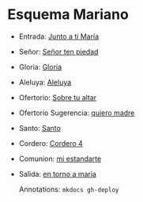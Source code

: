 # Esquema Mariano

- Entrada: [Junto a ti María](salida/junto_a_ti_maria.md)
- Señor: [Señor ten piedad](senior_ten_piedad/senior_4.md)
- Gloria: [Gloria](gloria/gloria_6.md)
- Aleluya: [Aleluya](aleluya/aleluya_d.md)
- Ofertorio: [Sobre tu altar](ofertorio/hemos_entregado.md)
- Ofertorio Sugerencia: [quiero madre](salida/quiero_madre.md)
- Santo: [Santo ](santo/santo_1.md)
- Cordero: [Cordero 4](cordero/cordero_4.md)
- Comunion: [mi estandarte](salida/mi_estandarte.md)
- Salida: [en torno a maria](salida/en_torno_a_maria.md)

  Annotations:
  `mkdocs gh-deploy`
